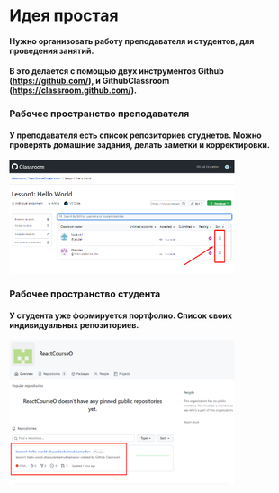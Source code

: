 # Идея простая
#### Нужно организовать работу преподавателя и студентов, для проведения занятий. 
#### B это делается с помощью двух инструментов Github (https://github.com/), и GithubClassroom (https://classroom.github.com/).

### Рабочее пространство преподавателя
#### У преподавателя есть список репозиториев студнетов. Можно проверять домашние задания, делать заметки и корректировки.
<img src="1.png" width="400" />


### Рабочее пространство студента
#### У студента уже формируется портфолио. Список своих индивидуальных репозиториев. 
<img src="2.png" width="400" />
